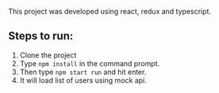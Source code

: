 This project was developed using react, redux and typescript.

## Steps to run:
1. Clone the project
2. Type `npm install` in the command prompt.
3. Then type `npm start run` and hit enter.
4. It will load list of users using mock api.